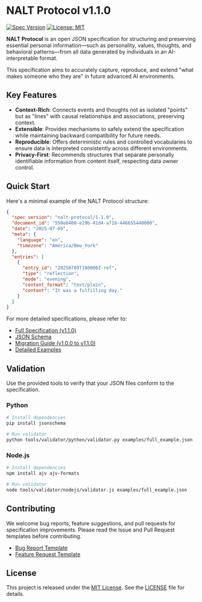 # NALT Protocol v1.1.0

[![Spec Version](https://img.shields.io/badge/spec-v1.1.0-blue.svg)](spec/v1.1.0.md)
[![License: MIT](https://img.shields.io/badge/License-MIT-yellow.svg)](LICENSE)

**NALT Protocol** is an open JSON specification for structuring and preserving essential personal information—such as personality, values, thoughts, and behavioral patterns—from all data generated by individuals in an AI-interpretable format.

This specification aims to accurately capture, reproduce, and extend "what makes someone who they are" in future advanced AI environments.

## Key Features

* **Context-Rich**: Connects events and thoughts not as isolated "points" but as "lines" with causal relationships and associations, preserving context.
* **Extensible**: Provides mechanisms to safely extend the specification while maintaining backward compatibility for future needs.
* **Reproducible**: Offers deterministic rules and controlled vocabularies to ensure data is interpreted consistently across different environments.
* **Privacy-First**: Recommends structures that separate personally identifiable information from content itself, respecting data owner control.

## Quick Start

Here's a minimal example of the NALT Protocol structure:

```json
{
  "spec_version": "nalt-protocol/1.1.0",
  "document_id": "550e8400-e29b-41d4-a716-446655440000",
  "date": "2025-07-09",
  "meta": {
    "language": "en",
    "timezone": "America/New_York"
  },
  "entries": [
    {
      "entry_id": "20250709T180000Z-ref",
      "type": "reflection",
      "mode": "evening",
      "content_format": "text/plain",
      "content": "It was a fulfilling day."
    }
  ]
}
```

For more detailed specifications, please refer to:

* [Full Specification (v1.1.0)](spec/v1.1.0.md)
* [JSON Schema](schema/v1.1.0/schema.json)
* [Migration Guide (v1.0.0 to v1.1.0)](docs/migration/v1.0.0_to_v1.1.0.md)
* [Detailed Examples](examples/full_example.json)

## Validation

Use the provided tools to verify that your JSON files conform to the specification.

### Python

```bash
# Install dependencies
pip install jsonschema

# Run validator
python tools/validator/python/validator.py examples/full_example.json
```

### Node.js

```bash
# Install dependencies
npm install ajv ajv-formats

# Run validator
node tools/validator/nodejs/validator.js examples/full_example.json
```

## Contributing

We welcome bug reports, feature suggestions, and pull requests for specification improvements. Please read the Issue and Pull Request templates before contributing.

* [Bug Report Template](.github/ISSUE_TEMPLATE/bug_report.md)
* [Feature Request Template](.github/ISSUE_TEMPLATE/feature_request.md)

## License

This project is released under the [MIT License](LICENSE).
See the [LICENSE](LICENSE) file for details.